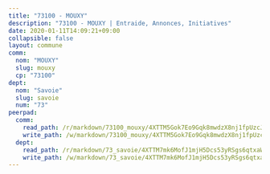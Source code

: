 ```yaml
---
title: "73100 - MOUXY"
description: "73100 - MOUXY | Entraide, Annonces, Initiatives"
date: 2020-01-11T14:09:21+09:00
collapsible: false
layout: commune
comm:
  nom: "MOUXY"
  slug: mouxy
  cp: "73100"
dept:
  nom: "Savoie"
  slug: savoie
  num: "73"
peerpad:
  comm:
    read_path: /r/markdown/73100_mouxy/4XTTM5Gok7Eo9Gqk8mwdzX8nj1fpUzcJgLm5qdkuPUfu3kyRZ
    write_path: /w/markdown/73100_mouxy/4XTTM5Gok7Eo9Gqk8mwdzX8nj1fpUzcJgLm5qdkuPUfu3kyRZ-K3TgTwduTpKkgdchXhSc2wbxBUEcgyFfcwdif9HZ4h47E8odZ4VwVSkkgzto6tL1ZqVzbpaUnBrGZuaKEcXd2rZLLWftX2jmhghGLdj5NWJa8fAfBP4XZwarBgzCx3cnGHUZCRnX
  dept:
    read_path: /r/markdown/73_savoie/4XTTM7mk6MofJ1mjH5Dcs53yRSgs6qtxaWYjKD54ttqHGEMur
    write_path: /w/markdown/73_savoie/4XTTM7mk6MofJ1mjH5Dcs53yRSgs6qtxaWYjKD54ttqHGEMur-K3TgTorsK1WLw8S2EgnkoX8tJEgZgam6ANhvqrVqNfiz9fX8kbMKu5AF1rqzXyxMRZgoVPrb5EERe3PeBhqF1SBfP5G1PJnvsDUF2LQSxevobpkDM4djQDebTYoo6Yx53thenJpY
---
```


